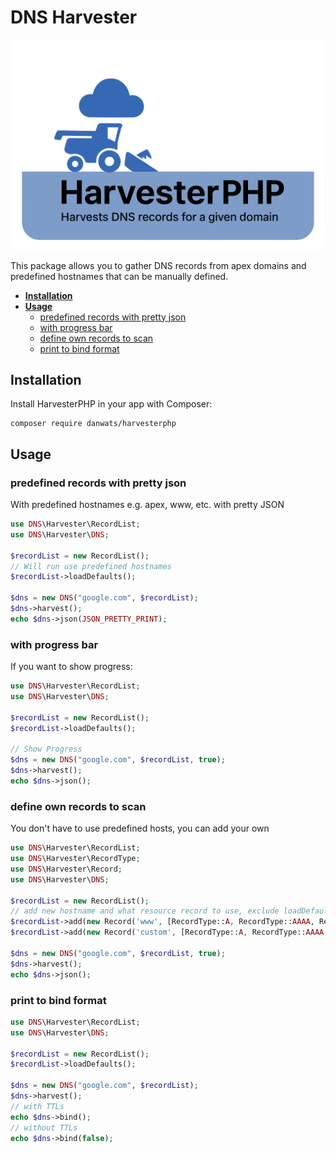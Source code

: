 # DNS Harvester

![HarvesterPHP DNS Record Scanner](assets/banner.png)

This package allows you to gather DNS records from apex domains and predefined hostnames that can be manually defined.

- [**Installation**](#installation)
- [**Usage**](#usage)
    - [predefined records with pretty json](#predefined-record-with-pretty-json)
    - [with progress bar](#with-progress-bar)
    - [define own records to scan](#define-own-records-to-scan)
    - [print to bind format](#print-to-bind-format)

## Installation

Install HarvesterPHP in your app with Composer:
```
composer require danwats/harvesterphp
```

## Usage
### predefined records with pretty json
With predefined hostnames e.g. apex, www, etc. with pretty JSON
``` php 
use DNS\Harvester\RecordList;
use DNS\Harvester\DNS;

$recordList = new RecordList();
// Will run use predefined hostnames
$recordList->loadDefaults();

$dns = new DNS("google.com", $recordList);
$dns->harvest();
echo $dns->json(JSON_PRETTY_PRINT);
```

### with progress bar
If you want to show progress:
``` php
use DNS\Harvester\RecordList;
use DNS\Harvester\DNS;

$recordList = new RecordList();
$recordList->loadDefaults();

// Show Progress
$dns = new DNS("google.com", $recordList, true);
$dns->harvest();
echo $dns->json();
```

### define own records to scan
You don't have to use predefined hosts, you can add your own
``` php
use DNS\Harvester\RecordList;
use DNS\Harvester\RecordType;
use DNS\Harvester\Record;
use DNS\Harvester\DNS;

$recordList = new RecordList();
// add new hostname and what resource record to use, exclude loadDefaults()
$recordList->add(new Record('www', [RecordType::A, RecordType::AAAA, RecordType::CNAME, RecordType::TXT, RecordType::MX]));
$recordList->add(new Record('custom', [RecordType::A, RecordType::AAAA, RecordType::CNAME, RecordType::TXT, RecordType::MX]));

$dns = new DNS("google.com", $recordList, true);
$dns->harvest();
echo $dns->json();
```

### print to bind format
``` php
use DNS\Harvester\RecordList;
use DNS\Harvester\DNS;

$recordList = new RecordList();
$recordList->loadDefaults();

$dns = new DNS("google.com", $recordList);
$dns->harvest();
// with TTLs
echo $dns->bind();
// without TTLs
echo $dns->bind(false);
```
